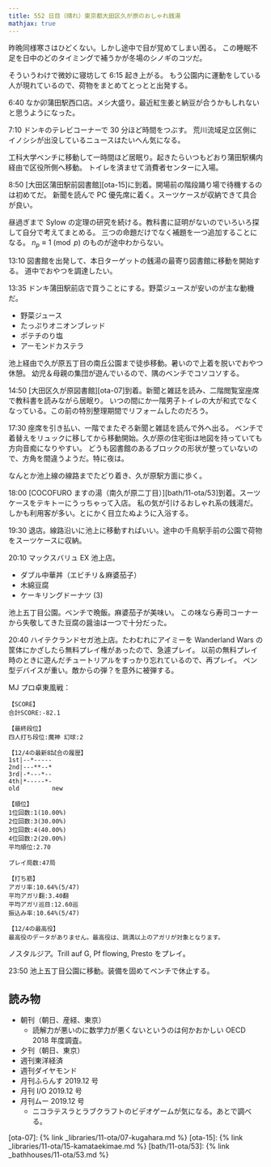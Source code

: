 ```yaml
---
title: 552 日目（晴れ）東京都大田区久が原のおしゃれ銭湯
mathjax: true
---
```


昨晩同様寒さはひどくない。しかし途中で目が覚めてしまい困る。
この睡眠不足を日中のどのタイミングで補うかが冬場のシノギのコツだ。

そういうわけで微妙に寝坊して 6:15 起き上がる。
もう公園内に運動をしている人が現れているので、荷物をまとめてとっとと出発する。

6:40 なか卯蒲田駅西口店。メシ大盛り。最近紅生姜と納豆が合うかもしれないと思うようになった。

7:10 ドンキのテレビコーナーで 30 分ほど時間をつぶす。
荒川流域足立区側にイノシシが出没しているニュースはたいへん気になる。

工科大学ベンチに移動して一時間ほど居眠り。起きたらいつもどおり蒲田駅構内経由で区役所側へ移動。
トイレを済ませて消費者センターに入場。

8:50 [大田区蒲田駅前図書館][ota-15]に到着。開場前の階段踊り場で待機するのは初めてだ。
新聞を読んで PC 優先席に着く。スーツケースが収納できて具合が良い。

昼過ぎまで Sylow の定理の研究を続ける。教科書に証明がないのでいろいろ探して自分で考えてまとめる。
三つの命題だけでなく補題を一つ追加することになる。
${n_p \equiv 1 \pmod p}$ のものが途中わからない。

13:10 図書館を出発して、本日ターゲットの銭湯の最寄り図書館に移動を開始する。
道中でおやつを調達したい。

13:35 ドンキ蒲田駅前店で買うことにする。野菜ジュースが安いのが主な動機だ。

* 野菜ジュース
* たっぷりオニオンブレッド
* ポテチのり塩
* アーモンドカステラ

池上経由で久が原五丁目の南丘公園まで徒歩移動。暑いので上着を脱いでおやつ休憩。
幼児＆母親の集団が遊んでいるので、隅のベンチでコソコソする。

14:50 [大田区久が原図書館][ota-07]到着。新聞と雑誌を読み、二階閲覧室座席で教科書を読みながら居眠り。
いつの間にか一階男子トイレの大が和式でなくなっている。この前の特別整理期間でリフォームしたのだろう。

17:30 座席を引き払い、一階でまたぞろ新聞と雑誌を読んで外へ出る。
ベンチで着替えをリュックに移してから移動開始。久が原の住宅街は地図を持っていても方向音痴になりやすい。
どうも図書館のあるブロックの形状が整っていないので、方角を間違うようだ。特に夜は。

なんとか池上線の線路までたどり着き、久が原駅方面に歩く。

18:00 [COCOFURO ますの湯（南久が原二丁目）][bath/11-ota/53]到着。スーツケースをテキトーにうっちゃって入店。
私の気が引けるおしゃれ系の銭湯だ。しかも利用客が多い。とにかく目立たぬように入浴する。

19:30 退店。線路沿いに池上に移動すればいい。途中の千鳥駅手前の公園で荷物をスーツケースに収納。

20:10 マックスバリュ EX 池上店。

* ダブル中華丼（エビチリ＆麻婆茄子）
* 木綿豆腐
* ケーキリングドーナツ (3)

池上五丁目公園。ベンチで晩飯。麻婆茄子が美味い。
この味なら寿司コーナーから失敬してきた豆腐の醤油は一つで十分だった。

20:40 ハイテクランドセガ池上店。たわむれにアイミーを Wanderland Wars の筐体にかざしたら無料プレイ権があったので、急遽プレイ。
以前の無料プレイ時のときに遊んだチュートリアルをすっかり忘れているので、再プレイ。
ペン型デバイスが重い。敵からの弾？を意外に被弾する。

MJ プロ卓東風戦：

```text
【SCORE】
合計SCORE:-82.1

【最終段位】
四人打ち段位:魔神 幻球:2

【12/4の最新8試合の履歴】
1st|--*-----
2nd|---**--*
3rd|-*---*--
4th|*-----*-
old         new

【順位】
1位回数:1(10.00%)
2位回数:3(30.00%)
3位回数:4(40.00%)
4位回数:2(20.00%)
平均順位:2.70

プレイ局数:47局

【打ち筋】
アガリ率:10.64%(5/47)
平均アガリ翻:3.40翻
平均アガリ巡目:12.60巡
振込み率:10.64%(5/47)

【12/4の最高役】
最高役のデータがありません。最高役は、跳満以上のアガリが対象となります。
```

ノスタルジア。Trill auf G, Pf flowing, Presto をプレイ。

23:50 池上五丁目公園に移動。装備を固めてベンチで休止する。

## 読み物

* 朝刊（朝日、産経、東京）
  * 読解力が悪いのに数学力が悪くないというのは何かおかしい OECD 2018 年度調査。
* 夕刊（朝日、東京）
* 週刊東洋経済
* 週刊ダイヤモンド
* 月刊ふらんす 2019.12 号
* 月刊 I/O 2019.12 号
* 月刊ムー 2019.12 号
  * ニコラテスラとラブクラフトのビデオゲームが気になる。あとで調べる。

[ota-07]: {% link _libraries/11-ota/07-kugahara.md %}
[ota-15]: {% link _libraries/11-ota/15-kamataekimae.md %}
[bath/11-ota/53]: {% link _bathhouses/11-ota/53.md %}
